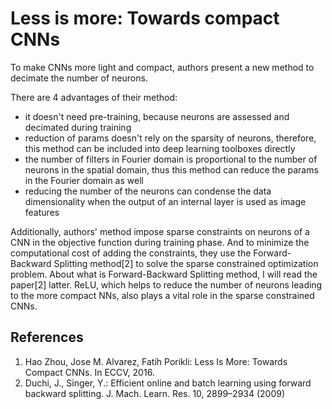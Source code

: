 # Less is more: Towards compact CNNs

To make CNNs more light and compact, authors present a new method to decimate the number of neurons. 

There are 4 advantages of their method: 

* it doesn't need pre-training, because neurons are assessed and decimated during training
* reduction of params doesn't rely on the sparsity of neurons, therefore, this method can be included into deep learning toolboxes directly
* the number of filters in Fourier domain is proportional to the number of neurons in the spatial domain, thus this method can reduce the params in the Fourier domain as well
* reducing the number of the neurons can condense the data dimensionality when the output of an internal layer is used as image features

Additionally, authors' method impose sparse constraints on neurons of a CNN in the objective function during training phase. And to minimize the computational cost of adding the constraints, they use the Forward-Backward Splitting method[2] to solve the sparse constrained optimization problem. About what is Forward-Backward Splitting method, I will read the paper[2] latter. ReLU, which helps to reduce the number of neurons leading to the more compact NNs, also plays a vital role in the sparse constrained CNNs.

## References
1. Hao Zhou, Jose M. Alvarez, Fatih Porikli: Less Is More: Towards Compact CNNs. In ECCV, 2016.
2. Duchi, J., Singer, Y.: Efficient online and batch learning using forward backward splitting. J. Mach. Learn. Res. 10, 2899–2934 (2009) 
